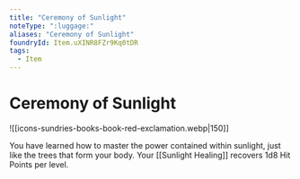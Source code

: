 ```yaml
---
title: "Ceremony of Sunlight"
noteType: ":luggage:"
aliases: "Ceremony of Sunlight"
foundryId: Item.uXINR8FZr9Kq0tDR
tags:
  - Item
---
```


# Ceremony of Sunlight
![[icons-sundries-books-book-red-exclamation.webp|150]]

You have learned how to master the power contained within sunlight, just like the trees that form your body. Your [[Sunlight Healing]] recovers 1d8 Hit Points per level.
